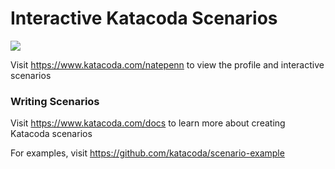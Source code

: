 # Interactive Katacoda Scenarios

[![](http://shields.katacoda.com/katacoda/natepenn/count.svg)](https://www.katacoda.com/natepenn "Get your profile on Katacoda.com")

Visit https://www.katacoda.com/natepenn to view the profile and interactive scenarios

### Writing Scenarios
Visit https://www.katacoda.com/docs to learn more about creating Katacoda scenarios

For examples, visit https://github.com/katacoda/scenario-example
